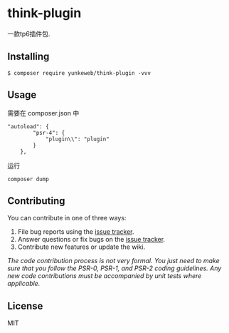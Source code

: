 <h1> think-plugin </h1>

<p> 一款tp6插件包.</p>


## Installing

```shell
$ composer require yunkeweb/think-plugin -vvv
```

## Usage
需要在 composer.json 中
```shell
"autoload": {
        "psr-4": {
            "plugin\\": "plugin"
        }
    },
```
运行
```shell
composer dump
```

## Contributing

You can contribute in one of three ways:

1. File bug reports using the [issue tracker](https://github.com/yunkeweb/thinkphp-addon/issues).
2. Answer questions or fix bugs on the [issue tracker](https://github.com/yunkeweb/thinkphp-addon/issues).
3. Contribute new features or update the wiki.

_The code contribution process is not very formal. You just need to make sure that you follow the PSR-0, PSR-1, and PSR-2 coding guidelines. Any new code contributions must be accompanied by unit tests where applicable._

## License

MIT